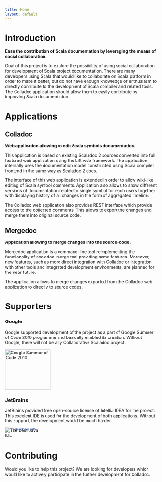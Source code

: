 ```yaml
---
title: Home
layout: default
---
```


Introduction
============

**Ease the contribution of Scala documentation by leveraging the means of social collaboration.**

Goal of this project is to explore the possibility of using social
collaboration for development of Scala project documentation. There are many
developers using Scala that would like to collaborate on Scala platform in
order to make it better, but do not have enough knowledge or enthusiasm to
directly contribute to the development of Scala compiler and related tools.
The Colladoc application should allow them to easily contribute by improving
Scala documentation.

Applications
============

Colladoc
--------

**Web application allowing to edit Scala symbols documentation.**

This application is based on existing Scaladoc 2 sources converted into full
featured web application using the Lift web framework. The application
internally uses the documentation model constructed using Scala compiler
frontend in the same way as Scaladoc 2 does.

The interface of this web application is extended in order to allow wiki-like
editing of Scala symbol comments. Application also allows to show different
versions of documentation related to single symbol for each users together
with displaying history of all changes in the form of aggregated timeline.

The Colladoc web application also provides REST interface which provide access
to the collected comments. This allows to export the changes and merge them
into original source code.

Mergedoc
--------

**Application allowing to merge changes into the source-code.**

Mergedoc application is a command-line tool reimplementing the functionality
of scaladoc-merge tool providing same features. Moreover, new features, such
as more direct integration with Colladoc or integration with other tools and
integrated development environments, are planned for the near future.

The application allows to merge changes exported from the Colladoc web
application to directly to source codes.

Supporters
==========

### Google

Google supported development of the project as a part of Google Summer of Code
2010 programme and basically enabled its creation. Without Google, there will
not be any Collaborative Scaladoc project.

<a href="http://code.google.com/soc/"><img src="http://code.google.com/images/2010soclogo.jpg" width="150" height="134" alt="Google Summer of Code 2010"></a>

### JetBrains

JetBrains provided free open-source license of IntelliJ IDEA for the project.
This excelent IDE is used for the development of both applications. Without
this support, the development would be much harder.

<a href="http://www.jetbrains.com/idea/" style="position: relative;display:block; width:127px; height:37px; border:0; margin:0;padding:0;text-decoration:none;text-indent:0;"><span style="margin: 0;padding: 0;position: absolute;top: 0;left: 33px;font-size: 10px;cursor:pointer;  background-image:none;border:0;color: #0d3a9e; font-family: trebuchet ms,arial,sans-serif;font-weight: normal;text-align:left;">Developed with</span><img src="http://www.jetbrains.com/idea/opensource/img/all/banners/idea125x37_white.gif" alt="The best Java IDE" border="0"/></a>

Contributing
============

Would you like to help this project? We are looking for developers which would
like to actively participate in the further development for Colladoc.
